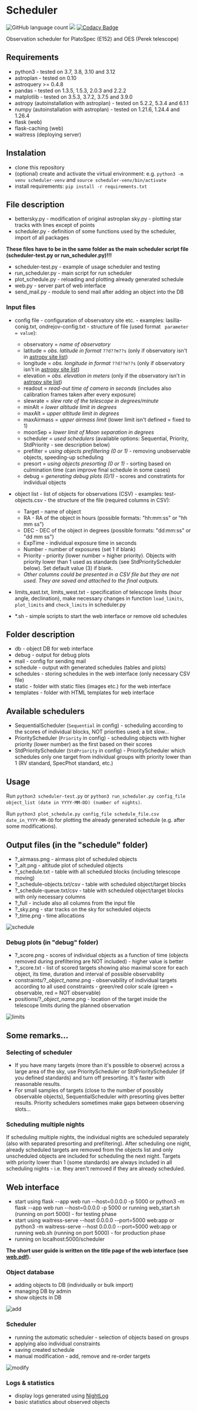 # Scheduler
![GitHub language count](https://img.shields.io/github/languages/count/pavolgaj/scheduler)
![](https://img.shields.io/github/languages/top/pavolgaj/scheduler.svg?style=flat)
[![Codacy Badge](https://app.codacy.com/project/badge/Grade/e14c6767520e4f6ab4b75a106c1df862)](https://app.codacy.com/gh/pavolgaj/Scheduler/dashboard?utm_source=gh&utm_medium=referral&utm_content=&utm_campaign=Badge_grade)

Observation scheduler for PlatoSpec (E152) and OES (Perek telescope)

## Requirements

- python3 - tested on 3.7, 3.8, 3.10 and 3.12
- astroplan - tested on 0.10
- astroquery >= 0.4.8
- pandas - tested on 1.3.5, 1.5.3, 2.0.3 and 2.2.2
- matplotlib - tested on 3.5.3, 3.7.2, 3.7.5 and 3.9.0
- astropy (autoinstallation with astroplan) - tested on 5.2.2, 5.3.4 and 6.1.1
- numpy (autoinstallation with astroplan) - tested on 1.21.6, 1.24.4 and 1.26.4
- flask (web)
- flask-caching (web)
- waitress (deploying server)

## Instalation

- clone this repository
- (optional) create and activate the virtual environment: e.g. ```python3 -m venv scheduler-venv``` and ```source scheduler-venv/bin/activate```
- install requirements: ```pip install -r requirements.txt```

## File description

- bettersky.py - modification of original astroplan sky.py - plotting star tracks with lines except of points
- scheduler.py - definition of some functions used by the scheduler, import of all packages

 **These files have to be in the same folder as the main scheduler script file (scheduler-test.py or run_scheduler.py)!!!** 

 - scheduler-test.py - example of usage scheduler and testing
 - run_scheduler.py - main script for run scheduler
 - plot_schedule.py - reloading and plotting already generated schedule
 - web.py - server part of web interface
 - send_mail.py - module to send mail after adding an object into the DB 

### Input files

- config file - configuration of observatory site etc. - examples: lasilla-conig.txt, ondrejov-config.txt - structure of file (used format ``` parameter = value```):

  - observatory = _name of observatory_
  - latitude = _obs. latitude in format_ ```??d??m??s``` (only if observatory isn't in [astropy site list](https://github.com/astropy/astropy-data/blob/gh-pages/coordinates/sites.json))
  - longitude = _obs. longitude in format_ ```??d??m??s``` (only if observatory isn't in [astropy site list](https://github.com/astropy/astropy-data/blob/gh-pages/coordinates/sites.json))
  - elevation = _obs. elevation in meters_ (only if the observatory isn't in [astropy site list](https://github.com/astropy/astropy-data/blob/gh-pages/coordinates/sites.json))
  - readout = _read-out time of camera in seconds_ (includes also calibration frames taken after every exposure)
  - slewrate = _slew rate of the telescope in degrees/minute_
  - minAlt = _lower altitude limit in degrees_
  - maxAlt = _upper altitude limit in degrees_
  - maxAirmass = _upper airmass limit_ (lower limit isn't defined = fixed to 1)
  - moonSep = _lower limit of Moon separation in degrees_
  - scheduler = _used schedulers_ (available options: Sequential, Priority, StdPriority - see description below)
  - prefilter = _using objects prefiltering (0 or 1)_ - removing unobservable objects, speeding-up scheduling
  - presort = _using objects presorting (0 or 1)_ - sorting based on culmination time (can improve final schedule in some cases)
  - debug = _generating debug plots (0/1)_ - scores and constratints for individual objects

- object list - list of objects for observations (CSV) - examples: test-objects.csv - the structure of the file (required columns in CSV):

  - Target - name of object
  - RA - RA of the object in hours (possible formats: "hh:mm:ss" or "hh mm ss")
  - DEC - DEC of the object in degrees (possible formats: "dd:mm:ss" or "dd mm ss")
  - ExpTime - individual exposure time in seconds
  - Number - number of exposures (set 1 if blank)
  - Priority - priority (lower number = higher priority). Objects with priority lower than 1 used as standards (see StdPriorityScheduler below). Set default value (3) if blank.
  - _Other columns could be presented in a CSV file but they are not used. They are saved and attached to the final outputs._

- limits_east.txt, limits_west.txt - specification of telescope limits (hour angle, declination), make necessary changes in function ```load_limits```, ```plot_limits``` and ```check_limits``` in scheduler.py
- *.sh - simple scripts to start the web interface or remove old schedules

## Folder description

- db - object DB for web interface
- debug - output for debug plots
- mail - config for sending mail
- schedule - output with generated schedules (tables and plots)
- schedules - storing schedules in the web interface (only necessary CSV file)
- static - folder with static files (images etc.) for the web interface
- templates - folder with HTML templates for web interface

## Available schedulers

- SequentialScheduler (```Sequential``` in config) - scheduling according to the scores of individual blocks, NOT priorities used; a bit slow...
- PriorityScheduler (```Priority``` in config) - scheduling objects with higher priority (lower number) as the first based on their scores
- StdPriorityScheduler (```StdPriority``` in config) - PriorityScheduler which schedules only one target from individual groups with priority lower than 1 (RV standard, SpecPhot standard, etc.)

## Usage

Run ```python3 scheduler-test.py``` or ```python3 run_scheduler.py config_file object_list (date in YYYY-MM-DD) (number of nights)```.

Run ```python3 plot_schedule.py config_file schedule_file.csv date_in_YYYY-MM-DD``` for plotting the already generated schedule (e.g. after some modifications).

## Output files (in the "schedule" folder)

- ?_airmass.png - airmass plot of scheduled objects
- ?_alt.png - altitude plot of scheduled objects
- ?_schedule.txt - table with all scheduled blocks (including telescope moving)
- ?_schedule-objects.txt/csv - table with scheduled object/target blocks
- ?_schedule-queue.txt/csv - table with scheduled object/target blocks with only necessary columns
- ?_full - include also all columns from the input file
- ?_sky.png - star tracks on the sky for scheduled objects
- ?_time.png - time allocations

![schedule](schedule.png)

### Debug plots (in "debug" folder)

- ?_score.png - scores of individual objects as a function of time (objects removed during prefiltering are NOT included) - higher value is better
- ?_score.txt - list of scored targets showing also maximal score for each object, its time, duration and interval of possible observability
- constraints/?_*object_name*.png - observability of individual targets according to all used constraints - green/red color scale (green = observable, red = NOT observable)
- positions/?_*object_name*.png - location of the target inside the telescope limits during the planned observation

![limits](limits.png)

## Some remarks...

### Selecting of scheduler

- If you have many targets (more than it's possible to observe) across a large area of the sky, use PriorityScheduler or StdPriorityScheduler (if you defined standards) and turn off presorting. It's faster with reasonable results.
- For small samples of targets (close to the number of possibly observable objects), SequentialScheduler with presorting gives better results. Priority schedulers sometimes make gaps between observing slots...

### Scheduling multiple nights

If scheduling multiple nights, the individual nights are scheduled separately (also with separated presorting and prefiltering). After scheduling one night, already scheduled targets are removed from the objects list and only unscheduled objects are included for scheduling the next night. Targets with priority lower than 1 (some standards) are always included in all scheduling nights - i.e. they aren't removed if they are already scheduled.

## Web interface

- start using flask --app web run --host=0.0.0.0 -p 5000 or python3 -m flask --app web run --host=0.0.0.0 -p 5000 or running web_start.sh (running on port 5000) - for testing phase
- start using waitress-serve --host 0.0.0.0 --port=5000 web:app or python3 -m waitress-serve --host 0.0.0.0 --port=5000 web:app or running web.sh (running on port 5000) - for production phase
- running on localhost:5000/scheduler

**The short user guide is written on the title page of the web interface (see [web.pdf](web.pdf)).**

### Object database 

- adding objects to DB (individually or bulk import)
- managing DB by admin
- show objects in DB

![add](add.png)

### Scheduler

- running the automatic scheduler - selection of objects based on groups
- applying also individual constraints
- saving created schedule
- manual modification - add, remove and re-order targets

![modify](modify.png)

### Logs & statistics

- display logs generated using [NightLog](https://github.com/pavolgaj/NightLog)
- basic statistics about observed objects


